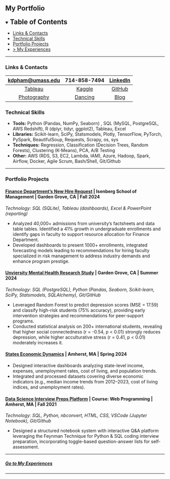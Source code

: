 ## My Portfolio

<details open>
  <summary><span style="font-size: 1.5em; font-weight: bold">Table of Contents</span></summary>
  <ul>
    <li><a href="#links--contacts">Links & Contacts</a></li>
    <li><a href="#technical-skills">Technical Skills</a></li>
    <li><a href="#portfolio-projects">Portfolio Projects</a></li>
    <li><a href="./my-experiences"> > My Experiences</a></li>
    <!-- <li><a href="#professional-experience">Professional Experience</a></li>
    <li><a href="#education">Education</a></li>
    <li><a href="#interests">Interests</a></li>
    <li><a href="./another-page.html#page-two">Page Two</a></li> -->
  </ul>
</details>


* * *

### Links & Contacts

|   kdpham@umass.edu   |      714-858-7494      | [LinkedIn][linkedin] |
|:--------------------:|:----------------------:|:--------------------:|
|  [Tableau][tableau]  |    [Kaggle][kaggle]    |   [GitHub][github]   |
| [Photography][vsco]  |  [Dancing][instagram]  |     [Blog][blog]     |

[linkedin]: https://www.linkedin.com/in/kdpham1002/
[github]: https://github.com/kdpham-01002?tab=repositories
[tableau]: https://public.tableau.com/app/profile/kdpham.umass/vizzes
[kaggle]: https://www.kaggle.com/teenee3051
[vsco]: https://vsco.co/teenee3051/gallery
[instagram]: https://www.instagram.com/teenee_archives/reels/
[blog]: https://isenbergmarketing.wordpress.com/2023/06/12/netflix-and-learn/?fbclid=IwZXh0bgNhZW0CMTEAAR1hEqlSY2sZx2p6ysM-EFkoQkFC4r9FBFxAKLc-z-wHuv3fW_YzuziMpSc_aem_v81C0HMR5vpAzpT02UQxqA


<!-- [Resume][resume]  -->
<!-- [resume]: https://drive.google.com/file/d/1XK4EnbtcbcLng_BA5krfmxzvNpKASurw/view?usp=sharing -->
<!-- [old resume]: https://drive.google.com/file/d/1Djv6lo-Yw6XH4yhkJHX_XsKUxx8IvYkB/view?usp=share_link -->

<!-- [Website][website]  -->
<!-- [website]: https://kdpham-01002.github.io/DS_portfolio/ -->
<!-- https://vsco.co/teenee3051/gallery -->

### Technical Skills

- **Tools:** Python (Pandas, NumPy, Seaborn) , SQL (MySQL, PostgreSQL, AWS Redshift), R (dplyr, tidyr, ggplot2), Tableau, Excel
- **Libraries:** Scikit-learn, SciPy, Statsmodels, Plotly, TensorFlow, PyTorch, PySpark, BeautifulSoup, Requests, Scrapy, os, sys
- **Techniques:** Regression, Classification (Decision Trees, Random Forests), Clustering (K-Means), PCA, A/B Testing
- **Other:** AWS (RDS, S3, EC2, Lambda, IAM), Azure, Hadoop, Spark, Airflow, Docker, Agile Scrum, Bash/Shell, Git/Github

* * *

### Portfolio Projects

#### **[Finance Department’s New Hire Request](https://github.com/kdpham-01002/Finance-Dept-New-Hire-Request)** \| Isenberg School of Management \| Garden Grove, CA \| Fall 2024

*Technology: SQL (SQLite), Tableau (dashboards), Excel & PowerPoint (reporting)*
- Analyzed 40,000+ admissions from university’s factsheets and data table tables. Identified a 41% growth in undergraduate enrollments and identify gaps in faculty to support resource allocation for Finance Department.
- Developed dashboards to present 1000+ enrollments, integrated forecasting models leading to recommendations for hiring faculty specialized in risk management to address industry demands and enhance program prestige.

#### **[Unviersity Mental Health Research Study](https://github.com/kdpham-01002/University-Mental-Health-Research-Study)** \| Garden Grove, CA \| Summer 2024

*Technology: SQL (PostgreSQL), Python (Pandas, Seaborn, Scikit-learn, SciPy, Statsmodels, SQLAlchemy), Git/GitHub*
- Leveraged Random Forest to predict depression scores (MSE = 17.59) and classify high-risk students (75% accuracy), providing early intervention strategies and recommendations for peer-support programs.
- Conducted statistical analysis on 200+ international students, revealing that higher social connectedness (r = -0.54, p < 0.01) strongly reduces depression, while higher acculturative stress (r = 0.41, p < 0.01) moderately increases it.

#### **[States Economic Dynamics](https://github.com/kdpham-01002/State-Economic-Dynamics-Analysis)** \| Amherst, MA \| Spring 2024

- Designed interactive dashboards analyzing state-level income, expenses, unemployment rates, cost of living, and population trends.
- Integrated and processed datasets covering diverse economic indicators (e.g., median income trends from 2012–2023, cost of living indices, and unemployment rates).

#### **[Data Science Interview Preps Platform](https://github.com/kdpham-01002/Data-Science-Interview-Preps-Platform)** \| Course: Web Programming \| Amherst, MA \| Fall 2021

*Technology: SQL, Python, nbconvert, HTML, CSS, VSCode (Jupyter Notebook), Git/Github*
- Designed a structured notebook system with interactive Q&A platform leveraging the Feynman Technique for Python & SQL coding interview preparation, incorporating toggle-based question-answer lists for self-assessment.

* * *


##### [Go to My Experiences](./my-experiences)

* * *